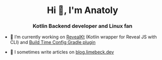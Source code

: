 <h1 align="center">Hi 👋, I'm Anatoly</h1>
<h3 align="center">Kotlin Backend developer and Linux fan</h3>

- 🔭 I’m currently working on [RevealKt](https://github.com/LimeBeck/reveal-kt) (Kotlin wrapper for Reveal JS with CLI) and [Build Time Config Gradle plugin](https://github.com/LimeBeck/build-time-config)

- 📝 I sometimes write articles on [blog.limebeck.dev](blog.limebeck.dev)
